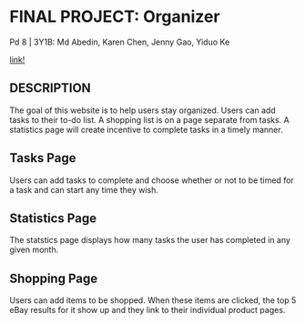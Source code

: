 # FINAL PROJECT: Organizer
Pd 8 | 3Y1B: Md Abedin, Karen Chen, Jenny Gao, Yiduo Ke

[link!](http://206.189.206.243/)

## DESCRIPTION
The goal of this website is to help users stay organized.  Users can add tasks to their to-do list. A shopping list is on a page separate from tasks. A statistics page will create incentive to complete tasks in a timely manner.

## Tasks Page
Users can add tasks to complete and choose whether or not to be timed for a task and can start any time they wish. 

## Statistics Page
The statstics page displays how many tasks the user has completed in any given month.

## Shopping Page
Users can add items to be shopped. When these items are clicked, the top 5 eBay results for it show up and they link to their individual product pages.
